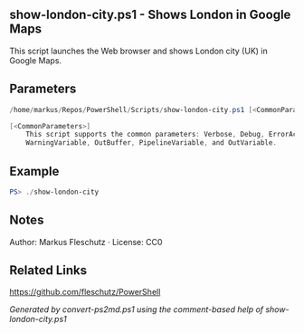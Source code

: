 ## show-london-city.ps1 - Shows London in Google Maps

This script launches the Web browser and shows London city (UK) in Google Maps.

## Parameters
```powershell
/home/markus/Repos/PowerShell/Scripts/show-london-city.ps1 [<CommonParameters>]

[<CommonParameters>]
    This script supports the common parameters: Verbose, Debug, ErrorAction, ErrorVariable, WarningAction, 
    WarningVariable, OutBuffer, PipelineVariable, and OutVariable.
```

## Example
```powershell
PS> ./show-london-city

```

## Notes
Author: Markus Fleschutz · License: CC0

## Related Links
https://github.com/fleschutz/PowerShell

*Generated by convert-ps2md.ps1 using the comment-based help of show-london-city.ps1*
